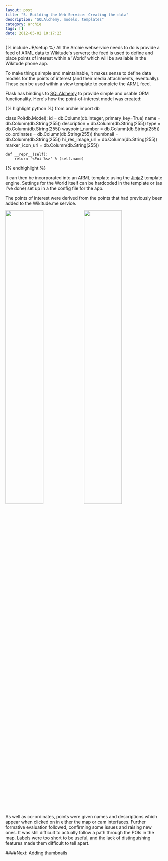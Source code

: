 ```yaml
---
layout: post
title: "5. Building the Web Service: Creating the data"
description: "SQLAlchemy, models, templates"
category: archie
tags: []
date: 2012-05-02 10:17:23
---
```

{% include JB/setup %}
All the Archie webservice needs to do is provide a feed of ARML data to Wikitude's servers; the feed is used to define and place points of interest within a 'World' which will be available in the Wikitude phone app.

To make things simple and maintainable, it makes sense to define data models for the points of interest (and their media attachments, eventually). These can be used within a view template to complete the ARML feed.

Flask has bindings to [SQLAlchemy](http://packages.python.org/Flask-SQLAlchemy/) to provide simple and usable ORM functionality. Here's how the point-of-interest model was created:

{% highlight python %}
from archie import db

class Poi(db.Model):
    id = db.Column(db.Integer, primary_key=True)
    name = db.Column(db.String(255))
    description = db.Column(db.String(255))
    type = db.Column(db.String(255))
    waypoint_number = db.Column(db.String(255))
    co_ordinates = db.Column(db.String(255))
    thumbnail = db.Column(db.String(255))
    hi_res_image_url = db.Column(db.String(255))
    marker_icon_url = db.Column(db.String(255))
    
    def __repr__(self):
        return '<Poi %s>' % (self.name)
{% endhighlight %}

It can then be incorporated into an ARML template using the [Jinja2](http://jinja.pocoo.org/docs/) template engine. Settings for the World itself can be hardcoded in the template or (as I've done) set up in a the config file for the app.

The points of interest were derived from the points that had previously been added to the Wikitude.me service.

<img src="{{ BASE_PATH }}/assets/images/IMG_0227.PNG" width="49%"/>
<img src="{{ BASE_PATH }}/assets/images/IMG_0228.PNG" width="49%"/>

As well as co-ordinates, points were given names and descriptions which appear when clicked on in either the map or cam interfaces. Further formative evaluation followed, confirming some issues and raising new ones. It was still difficult to actually follow a path through the POIs in the map. Labels were too short to be useful, and the lack of distinguishing features made them difficult to tell apart.

####Next: Adding thumbnails
